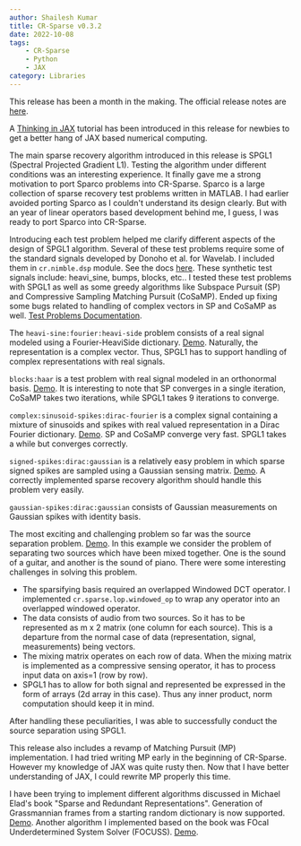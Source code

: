 ```yaml
---
author: Shailesh Kumar
title: CR-Sparse v0.3.2
date: 2022-10-08
tags:
    - CR-Sparse
    - Python
    - JAX
category: Libraries
---
```


This release has been a month in the making.
The official release notes are
[here](https://github.com/carnotresearch/cr-sparse/releases/tag/v0.3.2).

A [Thinking in JAX](https://cr-sparse.readthedocs.io/en/latest/tutorials/jax.html) tutorial has been introduced in this release
for newbies to get a better hang of JAX based numerical
computing.

The main sparse recovery algorithm introduced in this
release is SPGL1 (Spectral Projected Gradient L1).
Testing the algorithm under different conditions
was an interesting experience. It finally gave
me a strong motivation to port Sparco problems
into CR-Sparse. Sparco is a large collection
of sparse recovery test problems written in MATLAB.
I had earlier avoided porting Sparco as I couldn't
understand its design clearly. But with an year
of linear operators based development behind me,
I guess, I was ready to port Sparco into CR-Sparse.

Introducing each test problem helped
me clarify different aspects
of the design of SPGL1 algorithm.
Several of these test problems require
some of the standard signals developed
by Donoho et al. for Wavelab. I included
them in `cr.nimble.dsp` module.
See the docs [here](https://cr-nimble.readthedocs.io/en/latest/source/dsp.html#synthetic-signals).
These synthetic test signals include:
heavi_sine, bumps, blocks, etc..
I tested these test problems with SPGL1
as well as some greedy algorithms like
Subspace Pursuit (SP) and Compressive Sampling
Matching Pursuit (CoSaMP).
Ended up fixing some bugs related to handling
of complex vectors in SP and CoSaMP as well.
[Test Problems Documentation](https://cr-sparse.readthedocs.io/en/latest/source/problems.html).


The `heavi-sine:fourier:heavi-side` problem
consists of a real signal modeled using
a Fourier-HeaviSide dictionary.
[Demo](https://cr-sparse.readthedocs.io/en/latest/gallery/0001.html).
Naturally, the
representation is a complex vector. Thus,
SPGL1 has to support handling of complex
representations with real signals.

`blocks:haar` is a test problem with real
signal modeled in an orthonormal basis.
[Demo](https://cr-sparse.readthedocs.io/en/latest/gallery/0002.html).
It is interesting to note that SP converges in a single iteration,
CoSaMP takes two iterations,
while SPGL1 takes 9 iterations to converge.


`complex:sinusoid-spikes:dirac-fourier`
is a complex signal containing a mixture of sinusoids
and spikes with real valued representation in
a Dirac Fourier dictionary.
[Demo](https://cr-sparse.readthedocs.io/en/latest/gallery/0004.html).
SP and CoSaMP converge very fast.
SPGL1 takes a while but converges correctly.

`signed-spikes:dirac:gaussian` is a relatively easy
problem in which sparse signed spikes are sampled
using a Gaussian sensing matrix.
[Demo](https://cr-sparse.readthedocs.io/en/latest/gallery/0007.html).
A correctly implemented sparse recovery algorithm should
handle this problem very easily.

`gaussian-spikes:dirac:gaussian` consists of
Gaussian measurements on Gaussian spikes
with identity basis.

The most exciting and challenging problem so far was
the source separation problem.
[Demo](https://cr-sparse.readthedocs.io/en/latest/gallery/0401.html).
In this example we consider the problem of separating two sources which have been mixed together. One is the sound of a guitar, and another is the sound of piano.
There were some interesting challenges in solving this problem.

* The sparsifying basis required an overlapped Windowed DCT operator.
  I implemented `cr.sparse.lop.windowed_op` to wrap any operator
  into an overlapped windowed operator.
* The data consists of audio from two sources. So it has to be
  represented as m x 2 matrix (one column for each source).
  This is a departure from the
  normal case of data (representation, signal, measurements)
  being vectors.
* The mixing matrix operates on each row of data. When the mixing
  matrix is implemented as a compressive sensing operator, it
  has to process input data on axis=1 (row by row).
* SPGL1 has to allow for both signal and represented be expressed
  in the form of arrays (2d array in this case). Thus any 
  inner product, norm computation should keep it in mind.

After handling these peculiarities, I was able to successfully
conduct the source separation using SPGL1.


This release also includes a revamp of Matching Pursuit (MP)
implementation. I had tried writing MP early in the beginning
of CR-Sparse. However my knowledge of JAX was quite rusty then.
Now that I have better understanding of JAX, I could rewrite
MP properly this time.

I have been trying to implement different algorithms discussed
in Michael Elad's book "Sparse and Redundant Representations".
Generation of Grassmannian frames from a starting random dictionary
is now supported.
[Demo](https://cr-sparse.readthedocs.io/en/latest/gallery/grass.html).
Another algorithm I implemented based on the book was
FOcal Underdetermined System Solver (FOCUSS).
[Demo](https://cr-sparse.readthedocs.io/en/latest/gallery/0300_cvx/focuss_1.html).


